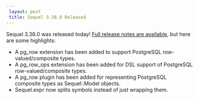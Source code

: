 ```yaml
---
 layout: post
 title: Sequel 3.38.0 Released
---
```


Sequel 3.38.0 was released today!  <a href="/rdoc/files/doc/release_notes/3_38_0_txt.html">Full release notes are available</a>, but here are some highlights:

* A pg_row extension has been added to support PostgreSQL row-valued/composite types.
* A pg_row_ops extension has been added for DSL support of PostgreSQL row-valued/composite types.
* A pg_row plugin has been added for representing PostgreSQL composite types as Sequel::Model objects.
* Sequel.expr now splits symbols instead of just wrapping them.
